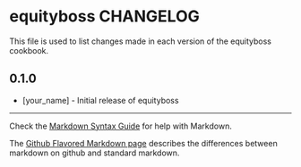 equityboss CHANGELOG
====================

This file is used to list changes made in each version of the equityboss cookbook.

0.1.0
-----
- [your_name] - Initial release of equityboss

- - -
Check the [Markdown Syntax Guide](http://daringfireball.net/projects/markdown/syntax) for help with Markdown.

The [Github Flavored Markdown page](http://github.github.com/github-flavored-markdown/) describes the differences between markdown on github and standard markdown.
